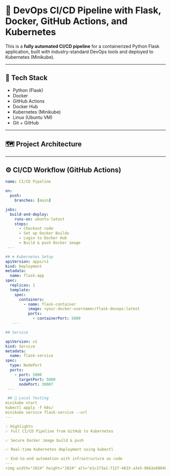 # 🚀 DevOps CI/CD Pipeline with Flask, Docker, GitHub Actions, and Kubernetes

This is a **fully automated CI/CD pipeline** for a containerized Python Flask application, built with industry-standard DevOps tools and deployed to Kubernetes (Minikube).

---

## 🧰 Tech Stack

- Python (Flask)
- Docker
- GitHub Actions
- Docker Hub
- Kubernetes (Minikube)
- Linux (Ubuntu VM)
- Git + GitHub

---

## 🗺️ Project Architecture


---

## ⚙️ CI/CD Workflow (GitHub Actions)

```yaml
name: CI/CD Pipeline

on:
  push:
    branches: [main]

jobs:
  build-and-deploy:
    runs-on: ubuntu-latest
    steps:
      - Checkout code
      - Set up Docker Buildx
      - Login to Docker Hub
      - Build & push Docker image
 ---

## ☸️ Kubernetes Setup
apiVersion: apps/v1
kind: Deployment
metadata:
  name: flask-app
spec:
  replicas: 1
  template:
    spec:
      containers:
        - name: flask-container
          image: <your-docker-username>/flask-devops:latest
          ports:
            - containerPort: 5000
   ---

## Service

apiVersion: v1
kind: Service
metadata:
  name: flask-service
spec:
  type: NodePort
  ports:
    - port: 5000
      targetPort: 5000
      nodePort: 30007
 ---

 ## 🧪 Local Testing
minikube start
kubectl apply -f k8s/
minikube service flask-service --url
---

💡 Highlights
✅ Full CI/CD Pipeline from GitHub to Kubernetes

✅ Secure Docker image build & push

✅ Real-time Kubernetes deployment using kubectl

✅ End-to-end automation with infrastructure as code
---
<img width="1024" height="1024" alt="e1c173a1-712f-4633-a3e5-0662e60040ca" src="https://github.com/user-attachments/assets/f605fd9e-1167-4d23-8d68-18cc31612de1" />
